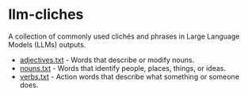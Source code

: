 # llm-cliches

A collection of commonly used clichés and phrases in Large Language Models (LLMs) outputs.

- [adjectives.txt](adjectives.txt) - Words that describe or modify nouns.
- [nouns.txt](nouns.txt) - Words that identify people, places, things, or ideas.
- [verbs.txt](verbs.txt) - Action words that describe what something or someone does.
